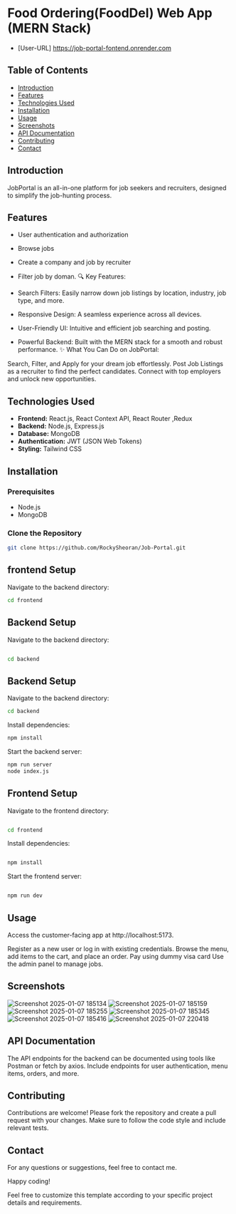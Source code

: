 # Food Ordering(FoodDel) Web App (MERN Stack)
  - [User-URL] https://job-portal-fontend.onrender.com
 
## Table of Contents
- [Introduction](#introduction)
- [Features](#features)
- [Technologies Used](#technologies-used)
- [Installation](#installation)
- [Usage](#usage)
- [Screenshots](#screenshots)
- [API Documentation](#api-documentation)
- [Contributing](#contributing)
- [Contact](#contact)

## Introduction
JobPortal is an all-in-one platform for job seekers and recruiters, designed to simplify the job-hunting process.

## Features
- User authentication and authorization
- Browse jobs
- Create a company and job by recruiter
- Filter job by doman.
🔍 Key Features:

- Search Filters: Easily narrow down job listings by location, industry, job type, and more.
- Responsive Design: A seamless experience across all devices.
 - User-Friendly UI: Intuitive and efficient job searching and posting.
 - Powerful Backend: Built with the MERN stack for a smooth and robust performance.
✨ What You Can Do on JobPortal:

Search, Filter, and Apply for your dream job effortlessly.
Post Job Listings as a recruiter to find the perfect candidates.
Connect with top employers and unlock new opportunities.

## Technologies Used
- **Frontend:** React.js, React Context API, React Router ,Redux
- **Backend:** Node.js, Express.js
- **Database:** MongoDB
- **Authentication:** JWT (JSON Web Tokens)
- **Styling:** Tailwind CSS

## Installation
### Prerequisites
- Node.js
- MongoDB

### Clone the Repository
```sh
git clone https://github.com/RockySheoran/Job-Portal.git

```
## frontend Setup
Navigate to the backend directory:

```sh
cd frontend
```
## Backend Setup
Navigate to the backend directory:
```sh

cd backend
```
## Backend Setup
Navigate to the backend directory:

```sh
cd backend

```
Install dependencies:

```sh
npm install
```


Start the backend server:

```sh
npm run server
node index.js
```
## Frontend Setup
Navigate to the frontend directory:

```sh

cd frontend
```

Install dependencies:
```sh

npm install
```

Start the frontend server:
```sh

npm run dev
```


## Usage
Access the customer-facing app at http://localhost:5173.

Register as a new user or log in with existing credentials.
Browse the menu, add items to the cart, and place an order.
Pay using dummy visa card
Use the admin panel to manage jobs.

## Screenshots
![Screenshot 2025-01-07 185134](https://github.com/user-attachments/assets/f1ce3852-5914-448c-8758-beeb2b6e38e9)
![Screenshot 2025-01-07 185159](https://github.com/user-attachments/assets/f06dc542-f953-4275-8a7e-07f49876d7db)
![Screenshot 2025-01-07 185255](https://github.com/user-attachments/assets/7c65819c-0af8-45d8-80cb-3284afffbb1a)
![Screenshot 2025-01-07 185345](https://github.com/user-attachments/assets/8e6465e8-ce7d-449d-b0f6-d87bb131129a)
![Screenshot 2025-01-07 185416](https://github.com/user-attachments/assets/afec8648-e958-443a-b80d-1a9e4025fa8f)
![Screenshot 2025-01-07 220418](https://github.com/user-attachments/assets/5051d205-2dd9-46c4-8cda-326503d84c2f)


## API Documentation
The API endpoints for the backend can be documented using tools like Postman or fetch by axios. Include endpoints for user authentication, menu items, orders, and more.

## Contributing
Contributions are welcome! Please fork the repository and create a pull request with your changes. Make sure to follow the code style and include relevant tests.

## Contact
For any questions or suggestions, feel free to contact me.

Happy coding!

Feel free to customize this template according to your specific project details and requirements.




